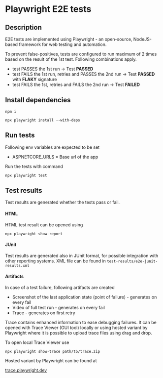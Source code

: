 # Playwright E2E tests

## Description

E2E tests are implemented using Playwright - an open-source, NodeJS-based framework for web testing and automation.

To prevent false-positives, tests are configured to run maximum of 2 times based on the result of the 1st test. Following combinations apply.

- test PASSES the 1st run -> Test **PASSED**
- test FAILS the 1st run, retries and PASSES the 2nd run -> Test **PASSED** with **FLAKY** signature
- test FAILS the 1st, retries and FAILS the 2nd run -> Test **FAILED**

## Install dependencies

`npm i`

`npx playwright install --with-deps`

## Run tests

Following env variables are expected to be set

- ASPNETCORE_URLS = Base url of the app

Run the tests with command

`npx playwright test`

## Test results

Test results are generated whether the tests pass or fail.

#### HTML

HTML test result can be opened using

`npx playwright show-report`

#### JUnit

Test results are generated also in JUnit format, for possible integration with other reporting systems. XML file can be found in `test-results/e2e-junit-results.xml`

#### Artifacts

In case of a test failure, following artifacts are created

- Screenshot of the last application state (point of failure) - generates on every fail
- Video of full test run - generates on every fail
- Trace - generates on first retry

Trace contains enhanced information to ease debugging failures. It can be opened with Trace Viewer (GUI tool) locally or using hosted variant by Playwright where it is possible to upload trace files using drag and drop.

To open local Trace Viewer use

`npx playwright show-trace path/to/trace.zip`

Hosted variant by Playwright can be found at

[trace.playwright.dev](https://trace.playwright.dev/)
